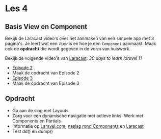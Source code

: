 # Les 4

## Basis View en Component

Bekijk de Laracast video's over het aanmaken van een simpele app met 3 pagina's. Je leert 
wat een `View` is en hoe je een `Component` aanmaakt. Maak ook de **opdracht** die wordt
gegeven in de vorm van huiswerk.

Bekijk de volgende video's van [Laracast](https://laracasts.com/): _30 days to learn laravel 11_ 
- [Episode 2](https://laracasts.com/series/30-days-to-learn-laravel-11/episodes/2)
- Maak de opdracht van Episode 2
- [Episode 3](https://laracasts.com/series/30-days-to-learn-laravel-11/episodes/3)
- Maak de opdracht van Episode 3

## Opdracht 

- Ga aan de slag met Layouts 
- Zorg voor een dynamische navigatie met actieve links. Werk met Components en Partials 
- Informatie op [Laravel.com](https://laravel.com/docs/11.x), [naslag rond Components](components.md) en [Laracast](https://laracasts.com/series/30-days-to-learn-laravel-11/) 
- Test dd() en dump()